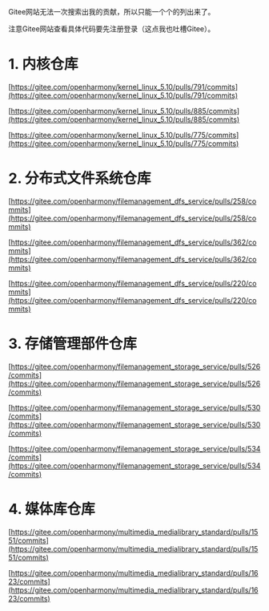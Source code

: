 
Gitee网站无法一次搜索出我的贡献，所以只能一个个的列出来了。

注意Gitee网站查看具体代码要先注册登录（这点我也吐槽Gitee）。

# 1. 内核仓库

[https://gitee.com/openharmony/kernel_linux_5.10/pulls/791/commits](https://gitee.com/openharmony/kernel_linux_5.10/pulls/791/commits)

[https://gitee.com/openharmony/kernel_linux_5.10/pulls/885/commits](https://gitee.com/openharmony/kernel_linux_5.10/pulls/885/commits)

[https://gitee.com/openharmony/kernel_linux_5.10/pulls/775/commits](https://gitee.com/openharmony/kernel_linux_5.10/pulls/775/commits)

# 2. 分布式文件系统仓库

[https://gitee.com/openharmony/filemanagement_dfs_service/pulls/258/commits](https://gitee.com/openharmony/filemanagement_dfs_service/pulls/258/commits)

[https://gitee.com/openharmony/filemanagement_dfs_service/pulls/362/commits](https://gitee.com/openharmony/filemanagement_dfs_service/pulls/362/commits)

[https://gitee.com/openharmony/filemanagement_dfs_service/pulls/220/commits](https://gitee.com/openharmony/filemanagement_dfs_service/pulls/220/commits)

# 3. 存储管理部件仓库

[https://gitee.com/openharmony/filemanagement_storage_service/pulls/526/commits](https://gitee.com/openharmony/filemanagement_storage_service/pulls/526/commits)

[https://gitee.com/openharmony/filemanagement_storage_service/pulls/530/commits](https://gitee.com/openharmony/filemanagement_storage_service/pulls/530/commits)

[https://gitee.com/openharmony/filemanagement_storage_service/pulls/534/commits](https://gitee.com/openharmony/filemanagement_storage_service/pulls/534/commits)

# 4. 媒体库仓库

[https://gitee.com/openharmony/multimedia_medialibrary_standard/pulls/1551/commits](https://gitee.com/openharmony/multimedia_medialibrary_standard/pulls/1551/commits)

[https://gitee.com/openharmony/multimedia_medialibrary_standard/pulls/1623/commits](https://gitee.com/openharmony/multimedia_medialibrary_standard/pulls/1623/commits)